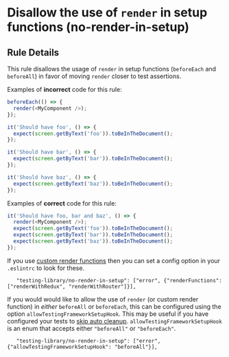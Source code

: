 # Disallow the use of `render` in setup functions (no-render-in-setup)

## Rule Details

This rule disallows the usage of `render` in setup functions (`beforeEach` and `beforeAll`) in favor of moving `render` closer to test assertions.

Examples of **incorrect** code for this rule:

```js
beforeEach(() => {
  render(<MyComponent />);
});

it('Should have foo', () => {
  expect(screen.getByText('foo')).toBeInTheDocument();
});

it('Should have bar', () => {
  expect(screen.getByText('bar')).toBeInTheDocument();
});

it('Should have baz', () => {
  expect(screen.getByText('baz')).toBeInTheDocument();
});
```

Examples of **correct** code for this rule:

```js
it('Should have foo, bar and baz', () => {
  render(<MyComponent />);
  expect(screen.getByText('foo')).toBeInTheDocument();
  expect(screen.getByText('bar')).toBeInTheDocument();
  expect(screen.getByText('baz')).toBeInTheDocument();
});
```

If you use [custom render functions](https://testing-library.com/docs/example-react-redux) then you can set a config option in your `.eslintrc` to look for these.

```
   "testing-library/no-render-in-setup": ["error", {"renderFunctions": ["renderWithRedux", "renderWithRouter"]}],
```

If you would would like to allow the use of `render` (or custom render function) in _either_ `beforeAll` or `beforeEach`, this can be configured using the option `allowTestingFrameworkSetupHook`. This may be useful if you have configured your tests to [skip auto cleanup](https://testing-library.com/docs/react-testing-library/setup#skipping-auto-cleanup). `allowTestingFrameworkSetupHook` is an enum that accepts either `"beforeAll"` or `"beforeEach"`.

```
   "testing-library/no-render-in-setup": ["error", {"allowTestingFrameworkSetupHook": "beforeAll"}],
```
